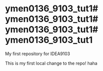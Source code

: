 # ymen0136_9103_tut1# ymen0136_9103_tut1# ymen0136_9103_tut1# ymen0136_9103_tut1
My first repository for IDEA9103

This is my first local change to the repo!
haha